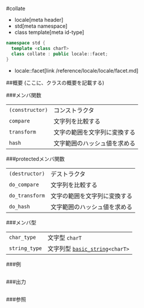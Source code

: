 #collate
* locale[meta header]
* std[meta namespace]
* class template[meta id-type]

```cpp
namespace std {
  template <class charT>
  class collate : public locale::facet;
}
```
* locale::facet[link /reference/locale/locale/facet.md]

##概要
(ここに、クラスの概要を記載する)

###メンバ関数

| | |
|----------------------------|--------------------------------------------|
| `(constructor)` | コンストラクタ |
| `compare` | 文字列を比較する |
| `transform` | 文字の範囲を文字列に変換する |
| `hash` | 文字範囲のハッシュ値を求める |

###protectedメンバ関数

| | |
|---------------------------|--------------------------------------------|
| `(destructor)` | デストラクタ |
| `do_compare` | 文字列を比較する |
| `do_transform` | 文字の範囲を文字列に変換する |
| `do_hash` | 文字範囲のハッシュ値を求める |

###メンバ型

| | |
|-------------------------------------------------------------------------|-----------------------------------------------------------------------------------------------------------------------------------|
| `char_type` | 文字型 `charT` |
| `string_type` | 文字列型 [`basic_string`](/reference/string/basic_string.md)`<charT>` |

###例
```cpp
```

###出力
```
```

###参照

